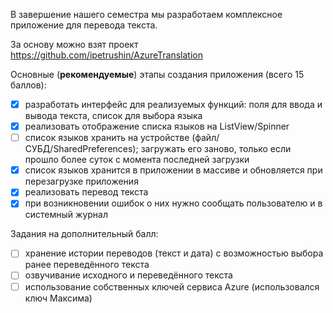 В завершение нашего семестра мы разработаем комплексное приложение для перевода текста.

За основу можно взят проект  https://github.com/ipetrushin/AzureTranslation 


Основные (**рекомендуемые**) этапы создания приложения (всего 15 баллов):
  - [X] разработать интерфейс для реализуемых функций: поля для ввода и вывода текста, список для выбора языка
  - [X] реализовать отображение списка языков на ListView/Spinner
  - [ ] список языков хранить на устройстве (файл/СУБД/SharedPreferences); загружать его заново, только если прошло более суток с момента последней загрузки
  - [X] список языков хранится в приложении в массиве и обновляется при перезагрузке приложения
  - [X] реализовать перевод текста
  - [X] при возникновении ошибок о них нужно сообщать пользователю и в системный журнал 

Задания на дополнительный балл:

  - [ ] хранение истории переводов (текст и дата) с возможностью выбора ранее переведённого текста 
  - [ ] озвучивание исходного и переведённого текста 
  - [ ] использование собственных ключей сервиса Azure (использовался ключ Максима)
